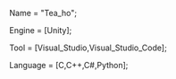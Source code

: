 Name = "Tea_ho";

Engine = [Unity];

Tool = [Visual_Studio,Visual_Studio_Code];

Language = [C,C++,C#,Python];

<!---
bagalem/bagalem is a ✨ special ✨ repository because its `README.md` (this file) appears on your GitHub profile.
You can click the Preview link to take a look at your changes.
--->
